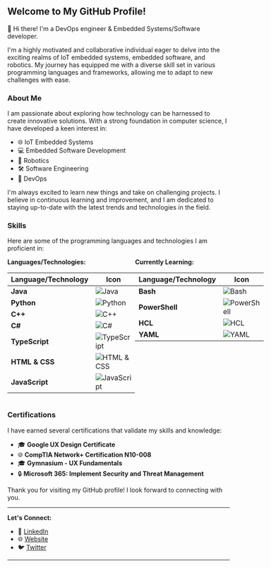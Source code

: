 ## Welcome to My GitHub Profile!

👋 Hi there! I'm a DevOps engineer & Embedded Systems/Software developer.

I'm a highly motivated and collaborative individual eager to delve into the exciting realms of IoT embedded systems, embedded software, and robotics. My journey has equipped me with a diverse skill set in various programming languages and frameworks, allowing me to adapt to new challenges with ease.

### About Me

I am passionate about exploring how technology can be harnessed to create innovative solutions. With a strong foundation in computer science, I have developed a keen interest in:

- 🌐 IoT Embedded Systems
- 💻 Embedded Software Development
- 🤖 Robotics
- 🛠️ Software Engineering
- 🚀 DevOps

I'm always excited to learn new things and take on challenging projects. I believe in continuous learning and improvement, and I am dedicated to staying up-to-date with the latest trends and technologies in the field.

### Skills

Here are some of the programming languages and technologies I am proficient in:

<div style="display: flex; justify-content: space-around;">

<div>
<b>Languages/Technologies:</b>
  
| Language/Technology | Icon |
| ------------------- | ---- |
| **Java**            | ![Java](https://github.com/Abdinasir03/Abdinasir03/assets/115896606/d091104f-e7d9-4df5-837c-5d2b2b1aa980) |
| **Python**          | ![Python](https://github.com/Abdinasir03/Abdinasir03/assets/115896606/39026a0d-0636-4ed0-b381-1d2d420a262d) |
| **C++**             | ![C++](https://github.com/Abdinasir03/Abdinasir03/assets/115896606/08bd2ad0-3c20-40d6-8ffb-f8a5dce0a41d) |
| **C#**              | ![C#](https://github.com/Abdinasir03/Abdinasir03/assets/115896606/5c464694-9d72-4033-9c24-61caf246e32d) |
| **TypeScript**      | ![TypeScript](https://github.com/Abdinasir03/Abdinasir03/assets/115896606/f30a694b-e35e-40c8-a62b-c1495786fa4b) |
| **HTML & CSS**      | ![HTML & CSS](https://github.com/Abdinasir03/Abdinasir03/assets/115896606/ff281b74-d7de-497c-88aa-af3225cca97c) |
| **JavaScript**      | ![JavaScript](https://github.com/Abdinasir03/Abdinasir03/assets/115896606/84505f77-635c-45a1-8b51-c65496ba0bb1) |
</div>

<div>
<b>Currently Learning:</b>
  
| Language/Technology | Icon |
| ------------------- | ---- |
| **Bash**            | ![Bash](https://img.shields.io/badge/Bash-4EAA25?style=for-the-badge&logo=gnu-bash&logoColor=white) |
| **PowerShell**      | ![PowerShell](https://img.shields.io/badge/PowerShell-5391FE?style=for-the-badge&logo=powershell&logoColor=white) |
| **HCL**             | ![HCL](https://img.shields.io/badge/HCL-555?style=for-the-badge&logo=hashicorp&logoColor=white) |
| **YAML**            | ![YAML](https://img.shields.io/badge/YAML-000?style=for-the-badge&logo=yaml&logoColor=white) |
</div>

</div>

### Certifications

I have earned several certifications that validate my skills and knowledge:

- 🎓 **Google UX Design Certificate**
- 🌐 **CompTIA Network+ Certification N10-008**
- 🎓 **Gymnasium - UX Fundamentals**
- 🔒 **Microsoft 365: Implement Security and Threat Management**

Thank you for visiting my GitHub profile! I look forward to connecting with you.

---

**Let's Connect:**
- 🔗 [LinkedIn](https://www.linkedin.com/in/yourprofile)
- 🌐 [Website](https://www.yourwebsite.com)
- 🐦 [Twitter](https://twitter.com/yourprofile)

---
